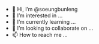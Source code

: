 - 👋 Hi, I’m @soeungbunleng
- 👀 I’m interested in ...
- 🌱 I’m currently learning ...
- 💞️ I’m looking to collaborate on ...
- 📫 How to reach me ...

<!---
soeungbunleng/soeungbunleng is a ✨ special ✨ repository because its `README.md` (this file) appears on your GitHub profile.
You can click the Preview link to take a look at your changes.
--->
